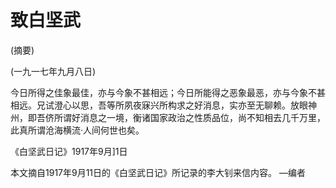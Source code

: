 # 致白坚武

(摘要)

(一九一七年九月八日)

今日所得之佳象最佳，亦与今象不甚相远；今日所能得之恶象最恶，亦与今象不甚相远。兄试澄心以思，吾等所夙夜寐兴所构求之好消息，实亦至无聊赖。放眼神州，即吾侪所谓好消息之一境，衡诸国家政治之性质品位，尚不知相去几千万里，此真所谓沧海横流·人间何世也矣。

《白坚武日记》1917年9月]1日

本文摘自1917年9月11日的《白坚武日记》所记录的李大钊来信内容。
—编者

